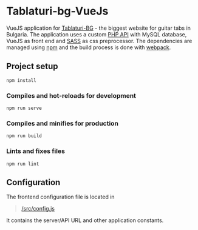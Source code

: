 # Tablaturi-bg-VueJs
VueJS application for [Tablaturi-BG](https://tablaturi-bg.com) - the biggest website for guitar tabs in Bulgaria. 
The application uses a custom [PHP API](https://github.com/gryp17/Tablaturi-bg-API) with MySQL database, VueJS as front end and [SASS](http://sass-lang.com) as css preprocessor. The dependencies are managed using [npm](https://www.npmjs.com) and the build process is done with [webpack](https://webpack.js.org/).

## Project setup
```
npm install
```

### Compiles and hot-reloads for development
```
npm run serve
```

### Compiles and minifies for production
```
npm run build
```

### Lints and fixes files
```
npm run lint
```

## Configuration

The frontend configuration file is located in

> [/src/config.js](https://github.com/gryp17/Tablaturi-bg-VueJS/blob/master/src/config.js)

It contains the server/API URL and other application constants.

